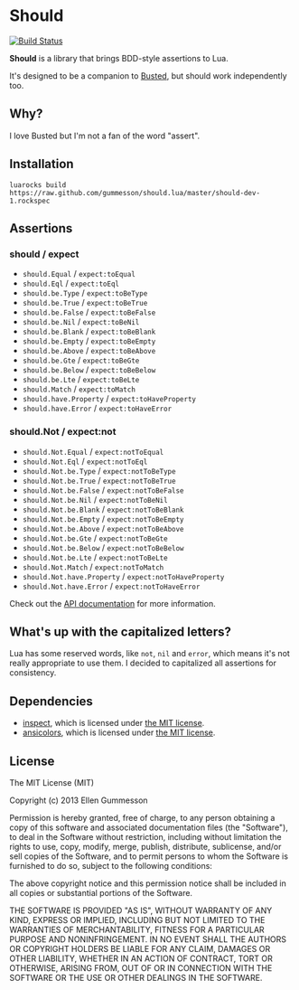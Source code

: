 # Should

[![Build Status](https://travis-ci.org/gummesson/should.lua.png?branch=master)](https://travis-ci.org/gummesson/should.lua)

**Should** is a library that brings BDD-style assertions to Lua.

It's designed to be a companion to [Busted](https://github.com/Olivine-Labs/busted), but should work independently too.

## Why?

I love Busted but I'm not a fan of the word "assert".

## Installation

~~~
luarocks build https://raw.github.com/gummesson/should.lua/master/should-dev-1.rockspec
~~~

## Assertions

### should / expect

- `should.Equal` / `expect:toEqual`
- `should.Eql` / `expect:toEql`
- `should.be.Type` / `expect:toBeType`
- `should.be.True` / `expect:toBeTrue`
- `should.be.False` / `expect:toBeFalse`
- `should.be.Nil` / `expect:toBeNil`
- `should.be.Blank` / `expect:toBeBlank`
- `should.be.Empty` / `expect:toBeEmpty`
- `should.be.Above` / `expect:toBeAbove`
- `should.be.Gte` / `expect:toBeGte`
- `should.be.Below` / `expect:toBeBelow`
- `should.be.Lte` / `expect:toBeLte`
- `should.Match` / `expect:toMatch`
- `should.have.Property` / `expect:toHaveProperty`
- `should.have.Error` / `expect:toHaveError`

### should.Not / expect:not

- `should.Not.Equal` / `expect:notToEqual`
- `should.Not.Eql` / `expect:notToEql`
- `should.Not.be.Type` / `expect:notToBeType`
- `should.Not.be.True` / `expect:notToBeTrue`
- `should.Not.be.False` / `expect:notToBeFalse`
- `should.Not.be.Nil` / `expect:notToBeNil`
- `should.Not.be.Blank` / `expect:notToBeBlank`
- `should.Not.be.Empty` / `expect:notToBeEmpty`
- `should.Not.be.Above` / `expect:notToBeAbove`
- `should.Not.be.Gte` / `expect:notToBeGte`
- `should.Not.be.Below` / `expect:notToBeBelow`
- `should.Not.be.Lte` / `expect:notToBeLte`
- `should.Not.Match` / `expect:notToMatch`
- `should.Not.have.Property` / `expect:notToHaveProperty`
- `should.Not.have.Error` / `expect:notToHaveError`

Check out the [API documentation](https://github.com/gummesson/should.lua/blob/master/API.md) for more information.

## What's up with the capitalized letters?

Lua has some reserved words, like `not`, `nil` and `error`, which means it's not really appropriate to use them. I decided to capitalized all assertions for consistency.

## Dependencies

- [inspect](https://github.com/kikito/inspect.lua), which is licensed under [the MIT license](https://github.com/kikito/inspect.lua/blob/master/MIT-LICENSE.txt).
- [ansicolors](https://github.com/kikito/ansicolors.lua), which is licensed under [the MIT license](https://github.com/kikito/ansicolors.lua/blob/master/COPYING).

## License

The MIT License (MIT)

Copyright (c) 2013 Ellen Gummesson

Permission is hereby granted, free of charge, to any person obtaining a copy
of this software and associated documentation files (the "Software"), to deal
in the Software without restriction, including without limitation the rights
to use, copy, modify, merge, publish, distribute, sublicense, and/or sell
copies of the Software, and to permit persons to whom the Software is
furnished to do so, subject to the following conditions:

The above copyright notice and this permission notice shall be included in
all copies or substantial portions of the Software.

THE SOFTWARE IS PROVIDED "AS IS", WITHOUT WARRANTY OF ANY KIND, EXPRESS OR
IMPLIED, INCLUDING BUT NOT LIMITED TO THE WARRANTIES OF MERCHANTABILITY,
FITNESS FOR A PARTICULAR PURPOSE AND NONINFRINGEMENT. IN NO EVENT SHALL THE
AUTHORS OR COPYRIGHT HOLDERS BE LIABLE FOR ANY CLAIM, DAMAGES OR OTHER
LIABILITY, WHETHER IN AN ACTION OF CONTRACT, TORT OR OTHERWISE, ARISING FROM,
OUT OF OR IN CONNECTION WITH THE SOFTWARE OR THE USE OR OTHER DEALINGS IN
THE SOFTWARE.
